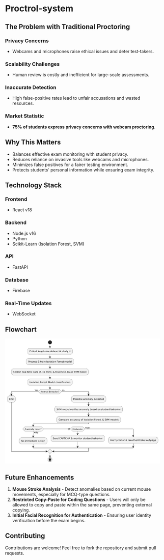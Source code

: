 # Proctrol-system

<h2>The Problem with Traditional Proctoring</h2>
<h3>Privacy Concerns</h3>
<ul>
    <li>Webcams and microphones raise ethical issues and deter test-takers.</li>
</ul>

<h3>Scalability Challenges</h3>
<ul>
    <li>Human review is costly and inefficient for large-scale assessments.</li>
</ul>

<h3>Inaccurate Detection</h3>
<ul>
    <li>High false-positive rates lead to unfair accusations and wasted resources.</li>
</ul>

<h3>Market Statistic</h3>
<ul>
    <li><strong>75% of students express privacy concerns with webcam proctoring.</strong></li>
</ul>

<h2>Why This Matters</h2>
<ul>
    <li>Balances effective exam monitoring with student privacy.</li>
    <li>Reduces reliance on invasive tools like webcams and microphones.</li>
    <li>Minimizes false positives for a fairer testing environment.</li>
    <li>Protects students' personal information while ensuring exam integrity.</li>
</ul>

<h2>Technology Stack</h2>
<h3>Frontend</h3>
<ul>
    <li>React v18</li>
</ul>
<h3>Backend</h3>
<ul>
    <li>Node.js v16</li>
    <li>Python</li>
    <li>Scikit-Learn (Isolation Forest, SVM)</li>
</ul>
<h3>API</h3>
<ul>
    <li>FastAPI</li>
</ul>
<h3>Database</h3>
<ul>
    <li>Firebase</li>
</ul>
<h3>Real-Time Updates</h3>
<ul>
    <li>WebSocket</li>
</ul>
<h2>Flowchart</h2>

<img src="https://github.com/Vishnu-Inequity/Proctrol-system/blob/main/Flowchart.png" alt="Proctoring System Overview" width="600">

<h2>Future Enhancements</h2>
<ol>
    <li><strong>Mouse Stroke Analysis</strong> - Detect anomalies based on current mouse movements, especially for MCQ-type questions.</li>
    <li><strong>Restricted Copy-Paste for Coding Questions</strong> - Users will only be allowed to copy and paste within the same page, preventing external copying.</li>
    <li><strong>Initial Facial Recognition for Authentication</strong> - Ensuring user identity verification before the exam begins.</li>
</ol>

<h2>Contributing</h2>
<p>Contributions are welcome! Feel free to fork the repository and submit pull requests.</p>
